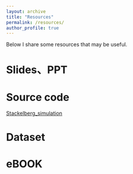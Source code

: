 ```yaml
---
layout: archive
title: "Resources"
permalink: /resources/
author_profile: true
---
```

Below I share some resources that may be useful.

Slides、PPT 
=====

Source code
=====
[Stackelberg_simulation](https://github.com/lyouqi/Stackelberg_simulation)

Dataset
=====

eBOOK
=====
